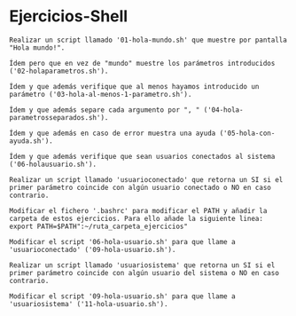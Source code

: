 # Ejercicios-Shell
    Realizar un script llamado '01-hola-mundo.sh' que muestre por pantalla "Hola mundo!".

    Ídem pero que en vez de "mundo" muestre los parámetros introducidos ('02-holaparametros.sh').

    Ídem y que además verifique que al menos hayamos introducido un parámetro ('03-hola-al-menos-1-parametro.sh').

    Ídem y que además separe cada argumento por ", " ('04-hola-parametrosseparados.sh').

    Ídem y que además en caso de error muestra una ayuda ('05-hola-con-ayuda.sh').

    Ídem y que además verifique que sean usuarios conectados al sistema ('06-holausuario.sh').

    Realizar un script llamado 'usuarioconectado' que retorna un SI si el primer parámetro coincide con algún usuario conectado o NO en caso contrario.

    Modificar el fichero '.bashrc' para modificar el PATH y añadir la carpeta de estos ejercicios. Para ello añade la siguiente linea: export PATH=$PATH":~/ruta_carpeta_ejercicios"

    Modificar el script '06-hola-usuario.sh' para que llame a 'usuarioconectado' ('09-hola-usuario.sh').

    Realizar un script llamado 'usuariosistema' que retorna un SI si el primer parámetro coincide con algún usuario del sistema o NO en caso contrario.

    Modificar el script '09-hola-usuario.sh' para que llame a 'usuariosistema' ('11-hola-usuario.sh').
